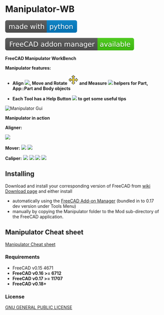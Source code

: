 Manipulator-WB
==============

[![made-with-python](Resources/made-with-python.svg)](https://www.python.org/)

[![FreeCAD Addon manager status](Resources/FreeCAD-addon-manager-available.svg)](https://www.freecad.org)

**FreeCAD Manipulator WorkBench**

**Manipulator features:** 

- **Align <img src="Resources/icons/Center-Align.svg" width="32">, Move and Rotate <img src="Resources/icons/Manipulator-icon.svg" width="32"> and Measure <img src="Resources/icons/Caliper.svg" width="32"> helpers for Part, App::Part and Body objects**

- **Each Tool has a Help Button  <img src="https://www.freecadweb.org/wiki/images/5/5f/Help-btn.png" width="28"> to get some useful tips**

![Manipulator Gui](Manipulator.png?raw=true "Manipulator Gui")

**Manipulator in action**

**Aligner:**

<img src="https://www.freecadweb.org/wiki/images/6/60/Manipulator-WB-Aligner.gif">

**Mover:**
<img src="https://www.freecadweb.org/wiki/images/b/b0/Manipulator-WB-Mover.gif">
<img src="https://www.freecadweb.org/wiki/images/f/f4/Manipulator-WB-Mover-with-App_Part%26Body.gif">

**Caliper:**
<img src="https://www.freecadweb.org/wiki/images/1/14/Manipulator-WB-Measure-Radius.gif">
<img src="https://www.freecadweb.org/wiki/images/f/fe/Manipulator-WB-Measure-Angles.gif">
<img src="https://www.freecadweb.org/wiki/images/c/cf/Manipulator-WB-Dimension.gif">
<img src="https://www.freecadweb.org/wiki/images/d/d2/Manipulator-WB-Parallel-Planes-Distance.gif">


Installing
----------

Download and install your corresponding version of FreeCAD from [wiki Download page](http://www.freecadweb.org/wiki/Download) and either install

- automatically using the [FreeCAD Add-on Manager](https://github.com/FreeCAD/FreeCAD-addons) (bundled in to 0.17 dev version under Tools Menu)
- manually by copying the Manipulator folder to the Mod sub-directory of the FreeCAD application.

Manipulator Cheat sheet
------------------

[Manipulator Cheat sheet](help/Manipulator-cheat-sheet.pdf)

### Requirements

- FreeCAD v0.15 4671
- **FreeCAD v0.16 >= 6712** 
- **FreeCAD v0.17 >= 11707**
- **FreeCAD v0.18+**


### License

[GNU GENERAL PUBLIC LICENSE](https://www.gnu.org/licenses/gpl.html)
